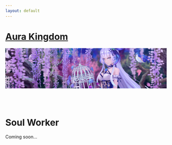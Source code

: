 ```yaml
---
layout: default
---
```



# [Aura Kingdom](./aurakingdom/)

![AuraKingdom](./assets/img/aura-kingdom-banner.jpg)

<br/><br/>

# Soul Worker
Coming soon...
